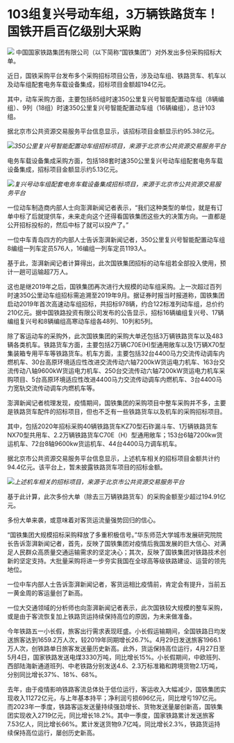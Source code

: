 

# 103组复兴号动车组，3万辆铁路货车！国铁开启百亿级别大采购

![](https://inews.gtimg.com/newsapp_bt/0/15803882761/1000)
中国国家铁路集团有限公司（以下简称“国铁集团”）对外发出多份采购招标大单。

近日，国铁采购平台发布多个采购招标项目公告，涉及动车组、铁路货车、机车以及动车组配套电务车载设备集成，招标项目金额超194亿元。

其中，动车采购方面，主要包括85组时速350公里复兴号智能配置动车组（8辆编组）、9列（18组）时速350公里复兴号智能配置动车组（16辆编组），总计103组。

据北京市公共资源交易服务平台信息显示，该招标项目金额显示约95.38亿元。

![](https://inews.gtimg.com/newsapp_bt/0/15803882762/1000)_350公里复兴号智能配置动车组招标项目，来源于北京市公共资源交易服务平台_

电务车载设备集成采购方面，包括188套时速350公里复兴号动车组配套电务车载设备集成，招标项目金额显示约5.13亿元。

![](https://inews.gtimg.com/newsapp_bt/0/15803882763/1000)_复兴号动车组配套电务车载设备集成招标项目，来源于北京市公共资源交易服务平台_

一位动车制造商内部人士向澎湃新闻记者表示，“我们这种类型的单位，就是有订单中标了后就提供车，未来走向这个还得看国铁集团这些大的决策方向。一直都是公开招标投标的，然后中标了就可以投产了。”

一位中车青岛四方的内部人士告诉澎湃新闻记者，350公里复兴号智能配置动车组8编组一列车定员576人，16编组一列车定员1193人。

基于此，澎湃新闻记者计算得出，此次国铁集团招标的动车组若全部投入使用，预计一趟可运输超7万人。

这也是继2019年之后，国铁集团再次进行大规模的动车组采购。上一次超过百列时速350公里动车组招标需追溯至2019年9月。据证券时报当时报道称，国铁集团启动2019年首次高速动车组招标，共招标978辆，约合122标准列动车组，总价约210亿元。据中国铁路投资有限公司发布的公告显示，招标16辆编组复兴号、17辆编组复兴号和8辆编组高寒动车组各48列、10列和5列。

除了客运动车的采购外，此次国铁集团的采购大单还包括3万辆铁路货车以及483辆各类机车。铁路货车方面，主要包括2万辆C70E(H)型通用敞车以及1万辆X70型集装箱专用平车等铁路货车。机车方面，主要包括32台4400马力交流传动调车内燃机车、30台高原环境适应性改进交流传动六轴7200kW货运电力机车、163台交流传动八轴9600kW货运电力机车、250台交流传动六轴7200kW货运电力机车采购项目、5台高原环境适应性改进4400马力交流传动调车内燃机车、3台4400马力宽轨交流传动调车内燃机车等。

澎湃新闻记者梳理发现，疫情期间，国铁集团的采购项目中整车采购并不多，主要是铁路货车配件的招标项目，但也不乏有一些铁路货车以及机车的采购招标项目。

其中，包括2020年招标采购40辆铁路货车KZ70型石砟漏斗车、1万辆铁路货车NX70型共用车、2.2万辆铁路货车C70E（H）型通用敞车；153台6轴7200kw货运机车、72台8轴9600kw货运机车、44台4400马力调车机车。

据北京市公共资源交易服务平台信息显示，上述机车相关的招标项目金额共计约94.4亿元。该平台上，暂未披露铁路货车项目的招标金额。

![](https://inews.gtimg.com/newsapp_bt/0/15803882766/1000)_上述机车相关的招标项目，来源于北京市公共资源交易服务平台_

基于此计算，此次多份大单（除去三万辆铁路货车）的采购金额至少超过194.91亿元。

多份大单来袭，或意味着对客货运流量强势回归的信心。

“国铁集团大规模招标采购释放了多重积极信号。”华东师范大学城市发展研究院院长告诉澎湃新闻记者，首先，反映了国铁集团对疫情后我国发展的巨大信心、对满足人民群众高质量交通运输需求的坚定决心；其次，反映了国铁集团对铁路技术创新的坚定支持。大批量采购将进一步夯实我国在全球高等级铁路建设、运营的领先地位。

一位中车内部人士告诉澎湃新闻记者，客货运相比疫情前，肯定会有提升，当前五一黄金周的客运量创了新高。

一位大交通领域的分析师也向澎湃新闻记者表示，此次国铁较大规模的整车采购，或是由于客流恢复加上铁路货运持续保持高位的原因，为未来做准备。

今年铁路五一小长假，旅客出行需求表现旺盛。小长假运输期间，全国铁路日均发送旅客达到1659.2万人次，较2019年同期增长26.7%。4月29日发送旅客1966.1万人次，创铁路单日旅客发送量历史新高。此外，货运保持高位运行，4月27日至5月4日，国家铁路发送电煤3330万吨，同比增长15%。小长假期间，中欧班列、西部陆海新通道班列、中老铁路分别发送4.6、2.3万标准箱和跨境货物2.1万吨，分别同比增长37%、18%、68%。

去年，由于疫情影响铁路客流总体处于低位运行，客运收入大幅减少，国铁集团实现收入11272亿元，与上年基本持平；净利润亏损696亿元，同比增亏197亿元。而2023年一季度，铁路客运发送量持续强劲增长、货物发送量屡创新高，国铁集团实现收入2719亿元，同比增长18.2%。其中一季度，国家铁路累计发送旅客7.53亿人，同比增长66%。累计发送货物9.7亿吨，同比增长2.3%，铁路货运持续保持高位运行，屡创历史新高。

